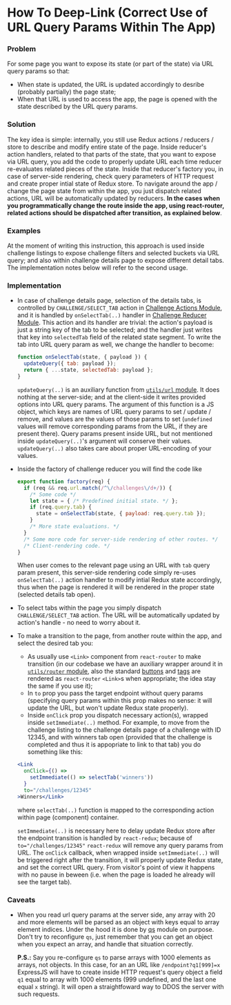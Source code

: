 # How To Deep-Link (Correct Use of URL Query Params Within The App)

### Problem
For some page you want to expose its state (or part of the state) via URL query params so that:
- When state is updated, the URL is updated accordingly to desribe (probably partially) the page state;
- When that URL is used to access the app, the page is opened with the state described by the URL query params.

### Solution
The key idea is simple: internally, you still use Redux actions / reducers / store to describe and modify entire state of the page. Inside reducer's action handlers, related to that parts of the state, that you want to expose via URL query, you add the code to properly update URL each time reducer re-evaluates related pieces of the state. Inside that reducer's factory you, in case of server-side rendering, check query parameters of HTTP request and create proper intial state of Redux store. To navigate around the app / change the page state from within the app, you just dispatch related actions, URL will be automatically updated by reducers. **In the cases when you programmatically change the route inside the app, using react-router, related actions should be dispatched after transition, as explained below**.

### Examples
At the moment of writing this instruction, this approach is used inside challenge listings to expose challenge filters and selected buckets via URL query; and also within challenge details page to expose different detail tabs. The implementation notes below will refer to the second usage.

### Implementation

- In case of challenge details page, selection of the details tabs, is controlled by `CHALLENGE/SELECT_TAB` action in [Challenge Actions Module](https://github.com/topcoder-platform/community-app/blob/develop/src/shared/actions/challenge.js), and it is handled by `onSelectTab(..)` handler in [Challenge Reducer Module](https://github.com/topcoder-platform/community-app/blob/develop/src/shared/reducers/challenge.js). This action and its handler are trivial: the action's payload is just a string key of the tab to be selected; and the handler just writes that key into `selectedTab` field of the related state segment. To write the tab into URL query param as well, we change the handler to become:
  ```js
  function onSelectTab(state, { payload }) {
    updateQuery({ tab: payload });
    return { ...state, selectedTab: payload };
  }
  ```
  `updateQuery(..)` is an auxiliary function from [`utils/url` module](https://github.com/topcoder-platform/community-app/blob/develop/src/shared/utils/url.js). It does nothing at the server-side; and at the client-side it writes provided options into URL query params. The argument of this function is a JS object, which keys are names of URL query params to set / update / remove, and values are the values of those params to set (`undefined` values will remove corresponding params from the URL, if they are present there). Query params present inside URL, but not mentioned inside `updateQuery(..)`'s argument will conserve their values. `updateQuery(..)` also takes care about proper URL-encoding of your values.

- Inside the factory of challenge reducer you will find the code like
  ```js
  export function factory(req) {
    if (req && req.url.match(/^\/challenges\/d+/)) {
      /* Some code */
      let state = { /* Predefined initial state. */ };
      if (req.query.tab) {
        state = onSelectTab(state, { payload: req.query.tab });
      }
      /* More state evaluations. */
    }
    /* Some more code for server-side rendering of other routes. */
    /* Client-rendering code. */
  }
  ```
  When user comes to the relevant page using an URL with `tab` query param present, this server-side rendering code simply re-uses `onSelectTab(..)` action handler to modify intial Redux state accordingly, thus when the page is rendered it will be rendered in the proper state (selected details tab open).

- To select tabs within the page you simply dispatch `CHALLENGE/SELECT_TAB` action. The URL will be automatically updated by action's handle - no need to worry about it.

- To make a transition to the page, from another route within the app, and select the desired tab you:
  - As usually use `<Link>` component from `react-router` to make transition (in our codebase we have an auxiliary wrapper around it in [`utils/router` module](https://github.com/topcoder-platform/community-app/blob/develop/src/shared/utils/router/index.jsx), also the standard [buttons](https://github.com/topcoder-platform/community-app/tree/develop/src/shared/components/buttons) and [tags](https://github.com/topcoder-platform/community-app/tree/develop/src/shared/components/tags) are rendered as `react-router` `<Link>`s when appropriate; the idea stay the same if you use it);
  - In `to` prop you pass the target endpoint without query params (specifying query params within this prop makes no sense: it will update the URL, but won't update Redux state properly).
  - Inside `onClick` prop you dispatch necessary action(s), wrapped inside `setImmediate(..)` method. For example, to move from the challenge listing to the challenge details page of a challenge with ID 12345, and with winners tab open (provided that the challenge is completed and thus it is appopriate to link to that tab) you do something like this:
  ```jsx
  <Link
    onClick={() =>
      setImmediate(() => selectTab('winners'))
    }
    to="/challenges/12345"
  >Winners</Link>
  ```
  where `selectTab(..)` function is mapped to the corresponding action within page (component) container.
  
  `setImmediate(..)` is necessary here to delay update Redux store after the endpoint transition is handled by `react-redux`; because of `to="/challenges/12345"` `react-redux` will remove any query params from URL. The `onClick` callback, when wrapped inside `setImmediate(..)` will be triggered right after the transition, it will properly update Redux state, and set the correct URL query. From visitor's point of view it happens with no pause in beween (i.e. when the page is loaded he already will see the target tab).

### Caveats
- When you read url query params at the server side, any array with 20 and more elements will be parsed as an object with keys equal to array element indices. Under the hood it is done by [qs](https://www.npmjs.com/package/qs) module on purpose. Don't try to reconfigure `qs`, just remember that you can get an object when you expect an array, and handle that situation correctly.

  **P.S.:** Say you re-configure `qs` to parse arrays with 1000 elements as arrays, not objects. In this case, for an an URL like `/endpoint?q1[999]=x` ExpressJS will have to create inside HTTP request's query object a field `q1` equal to array with 1000 elements (999 undefined, and the last one equal `x` string). It will open a straightfoward way to DDOS the server with such requests.
